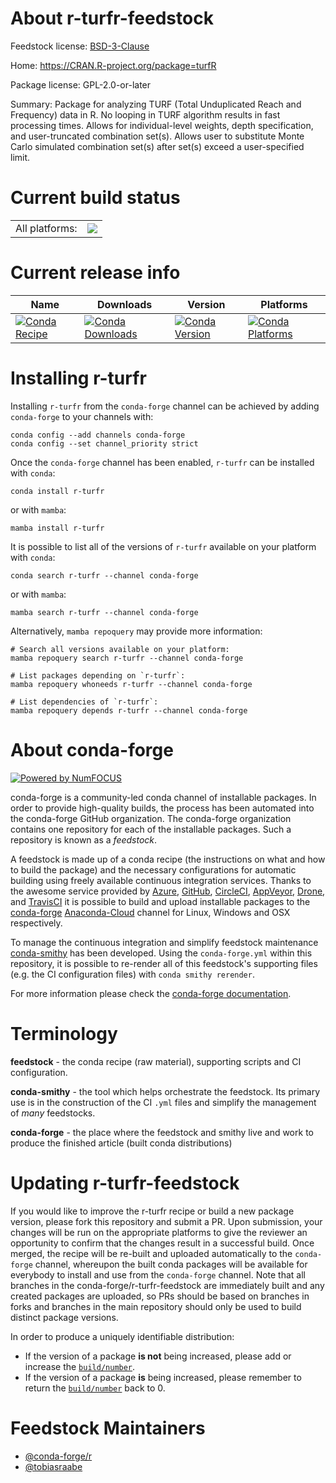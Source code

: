 About r-turfr-feedstock
=======================

Feedstock license: [BSD-3-Clause](https://github.com/conda-forge/r-turfr-feedstock/blob/main/LICENSE.txt)

Home: https://CRAN.R-project.org/package=turfR

Package license: GPL-2.0-or-later

Summary: Package for analyzing TURF (Total Unduplicated Reach and Frequency) data in R. No looping in TURF algorithm results in fast processing times. Allows for individual-level weights, depth specification, and user-truncated combination set(s). Allows user to substitute Monte Carlo simulated combination set(s) after set(s) exceed a user-specified limit.

Current build status
====================


<table><tr><td>All platforms:</td>
    <td>
      <a href="https://dev.azure.com/conda-forge/feedstock-builds/_build/latest?definitionId=12074&branchName=main">
        <img src="https://dev.azure.com/conda-forge/feedstock-builds/_apis/build/status/r-turfr-feedstock?branchName=main">
      </a>
    </td>
  </tr>
</table>

Current release info
====================

| Name | Downloads | Version | Platforms |
| --- | --- | --- | --- |
| [![Conda Recipe](https://img.shields.io/badge/recipe-r--turfr-green.svg)](https://anaconda.org/conda-forge/r-turfr) | [![Conda Downloads](https://img.shields.io/conda/dn/conda-forge/r-turfr.svg)](https://anaconda.org/conda-forge/r-turfr) | [![Conda Version](https://img.shields.io/conda/vn/conda-forge/r-turfr.svg)](https://anaconda.org/conda-forge/r-turfr) | [![Conda Platforms](https://img.shields.io/conda/pn/conda-forge/r-turfr.svg)](https://anaconda.org/conda-forge/r-turfr) |

Installing r-turfr
==================

Installing `r-turfr` from the `conda-forge` channel can be achieved by adding `conda-forge` to your channels with:

```
conda config --add channels conda-forge
conda config --set channel_priority strict
```

Once the `conda-forge` channel has been enabled, `r-turfr` can be installed with `conda`:

```
conda install r-turfr
```

or with `mamba`:

```
mamba install r-turfr
```

It is possible to list all of the versions of `r-turfr` available on your platform with `conda`:

```
conda search r-turfr --channel conda-forge
```

or with `mamba`:

```
mamba search r-turfr --channel conda-forge
```

Alternatively, `mamba repoquery` may provide more information:

```
# Search all versions available on your platform:
mamba repoquery search r-turfr --channel conda-forge

# List packages depending on `r-turfr`:
mamba repoquery whoneeds r-turfr --channel conda-forge

# List dependencies of `r-turfr`:
mamba repoquery depends r-turfr --channel conda-forge
```


About conda-forge
=================

[![Powered by
NumFOCUS](https://img.shields.io/badge/powered%20by-NumFOCUS-orange.svg?style=flat&colorA=E1523D&colorB=007D8A)](https://numfocus.org)

conda-forge is a community-led conda channel of installable packages.
In order to provide high-quality builds, the process has been automated into the
conda-forge GitHub organization. The conda-forge organization contains one repository
for each of the installable packages. Such a repository is known as a *feedstock*.

A feedstock is made up of a conda recipe (the instructions on what and how to build
the package) and the necessary configurations for automatic building using freely
available continuous integration services. Thanks to the awesome service provided by
[Azure](https://azure.microsoft.com/en-us/services/devops/), [GitHub](https://github.com/),
[CircleCI](https://circleci.com/), [AppVeyor](https://www.appveyor.com/),
[Drone](https://cloud.drone.io/welcome), and [TravisCI](https://travis-ci.com/)
it is possible to build and upload installable packages to the
[conda-forge](https://anaconda.org/conda-forge) [Anaconda-Cloud](https://anaconda.org/)
channel for Linux, Windows and OSX respectively.

To manage the continuous integration and simplify feedstock maintenance
[conda-smithy](https://github.com/conda-forge/conda-smithy) has been developed.
Using the ``conda-forge.yml`` within this repository, it is possible to re-render all of
this feedstock's supporting files (e.g. the CI configuration files) with ``conda smithy rerender``.

For more information please check the [conda-forge documentation](https://conda-forge.org/docs/).

Terminology
===========

**feedstock** - the conda recipe (raw material), supporting scripts and CI configuration.

**conda-smithy** - the tool which helps orchestrate the feedstock.
                   Its primary use is in the construction of the CI ``.yml`` files
                   and simplify the management of *many* feedstocks.

**conda-forge** - the place where the feedstock and smithy live and work to
                  produce the finished article (built conda distributions)


Updating r-turfr-feedstock
==========================

If you would like to improve the r-turfr recipe or build a new
package version, please fork this repository and submit a PR. Upon submission,
your changes will be run on the appropriate platforms to give the reviewer an
opportunity to confirm that the changes result in a successful build. Once
merged, the recipe will be re-built and uploaded automatically to the
`conda-forge` channel, whereupon the built conda packages will be available for
everybody to install and use from the `conda-forge` channel.
Note that all branches in the conda-forge/r-turfr-feedstock are
immediately built and any created packages are uploaded, so PRs should be based
on branches in forks and branches in the main repository should only be used to
build distinct package versions.

In order to produce a uniquely identifiable distribution:
 * If the version of a package **is not** being increased, please add or increase
   the [``build/number``](https://docs.conda.io/projects/conda-build/en/latest/resources/define-metadata.html#build-number-and-string).
 * If the version of a package **is** being increased, please remember to return
   the [``build/number``](https://docs.conda.io/projects/conda-build/en/latest/resources/define-metadata.html#build-number-and-string)
   back to 0.

Feedstock Maintainers
=====================

* [@conda-forge/r](https://github.com/conda-forge/r/)
* [@tobiasraabe](https://github.com/tobiasraabe/)

